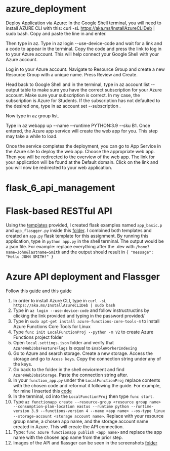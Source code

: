 # azure_deployment

Deploy Application via Azure:
In the Google Shell terminal, you will need to install AZURE CLI with this: curl -sL https://aka.ms/InstallAzureCLIDeb | sudo bash. Copy and paste the line in and enter.

Then type in az. Type in az login --use-device-code and wait for a link and a code to appear in the terminal. Copy the code and press the link to log in to your Azure account. This will help connect your Google Shell with your Azure account.

Log in to your Azure account. Navigate to Resource Group and create a new Resource Group with a unique name. Press Review and Create.

Head back to Google Shell and in the terminal, type in az account list --output table to make sure you have the correct subscription for your Azure account. Make sure your subscription is correct. In my case, the subscription is Azure for Students. If the subscription has not defaulted to the desired one, type in az account set --subscription <paste the desired SubscriptionId here>.

Now type in az group list.

Type in az webapp up --name <replace with what you would like to name the webapp> --runtime PYTHON:3.9 --sku B1. Once entered, the Azure app service will create the web app for you. This step may take a while to load.

Once the service completes the deployment, you can go to App Service in the Azure site to deploy the web app. Choose the appropriate web app. Then you will be redirected to the overview of the web app. The link for your application will be found at the Default domain. Click on the link and you will now be redirected to your web application.








# flask_6_api_management

# Flask-based RESTful API
Using the [templates](https://github.com/hantswilliams/HHA_504_2023/tree/main/WK6/code/flask) provided, I created flask examples named `app_basic.p` and `app_flasgger.py` inside this [folder](https://github.com/EugeneHsiung/flask_6_api_management/tree/main/examples.py). I combined both templates and created an `app.py` flask template for this assignment. By running this application, type in `python app.py` in the shell terminal. The output would be a json file. For example: replace everything after the .dev with `/home?name=John&lastname=Smith` and the output should result in `{
  "message": "Hello JOHN SMITH!"
}`

# Azure API deployment and Flassger 
Follow this [guide](https://learn.microsoft.com/en-us/cli/azure/install-azure-cli-linux?pivots=apt) and this [guide](https://learn.microsoft.com/en-us/azure/azure-functions/create-first-function-cli-python?tabs=linux%2Cbash%2Cazure-cli&pivots=python-mode-decorators)
1. In order to install Azure CLI, type in `curl -sL https://aka.ms/InstallAzureCLIDeb | sudo bash`
2. Type in `az login --use-device-code` and follow instructructins by clicking the link provided and typing in the password provided/
3. Type in `sudo apt-get install azure-functions-core-tools-4` to install Azure Functions Core Tools for Linux
4. Type `func init LocalFunctionProj --python -m V2` to create Azure Functions project folder
5. Open `local.settings.json` folder and verify that `AzureWebJobsFeatureFlags` is equal to `EnableWorkerIndexing`
6. Go to Azure and search storage. Create a new storage. Access the storage and go to `Acess keys`. Copy the connection string under any of the keys.
7. Go back to the folder in the shell enviorment and find `AzureWebJobsStorage`. Paste the connection string after.
8. In your `function_app.py` under the `LocalFunctionProj` replace contents with the chosen code and reformat it following the guide. For example, for mine I inserted this [code](https://github.com/EugeneHsiung/flask_6_api_management/blob/main/LocalFunctionProj/function_app.py) 
9. In the terminal, cd into the `LocalFunctionProj` then type `func start`.
10. Type `az functionapp create --resource-group <resource group name> --consumption-plan-location eastus --runtime python --runtime-version 3.9 --functions-version 4 --name <app name> --os-type linux --storage-account <storage account name>`. Replace with your resource group name, a chosen app name, and the storage account name created in Azure. This will create the API connection. 
11. Type: `func azure functionapp publish <app name>` and replace the app name with the chosen app name from the prior step.
12. Images of the API and flassger can be seen in the screenshots [folder](https://github.com/EugeneHsiung/flask_6_api_management/tree/main/Screenshots)
